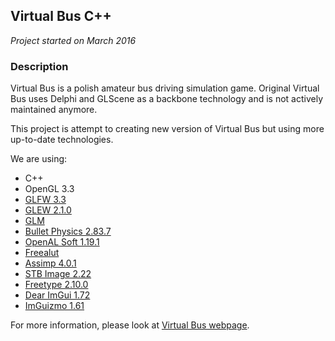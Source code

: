 ## Virtual Bus C++

*Project started on March 2016*

### Description
Virtual Bus is a polish amateur bus driving simulation game. Original Virtual Bus uses Delphi and GLScene as a backbone technology and is not actively maintained anymore.

This project is attempt to creating new version of Virtual Bus but using more up-to-date technologies.

We are using:
- C++
- OpenGL 3.3
- [GLFW 3.3](https://www.glfw.org/)
- [GLEW 2.1.0](http://glew.sourceforge.net/)
- [GLM](https://github.com/g-truc/glm)
- [Bullet Physics 2.83.7](https://github.com/bulletphysics/bullet3)
- [OpenAL Soft 1.19.1](https://github.com/kcat/openal-soft)
- [Freealut](https://github.com/vancegroup/freealut)
- [Assimp 4.0.1](https://github.com/assimp/assimp)
- [STB Image 2.22](https://github.com/kcat/openal-soft)
- [Freetype 2.10.0](https://www.freetype.org/)
- [Dear ImGui 1.72](https://github.com/ocornut/imgui)
- [ImGuizmo 1.61](https://github.com/CedricGuillemet/ImGuizmo)

For more information, please look at [Virtual Bus webpage](https://www.facebook.com/VirtualBus.info/).